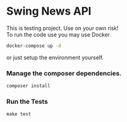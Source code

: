 Swing News API
==============

This is testing project. Use on your own risk!  
To run the code use you may use Docker.  
```bash
docker-compose up -d
```
or just setup the environment yourself.  
### Manage the composer dependencies.
```bash
composer install
```
### Run the Tests
```
make test
```